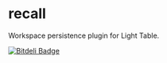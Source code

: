 recall
======

Workspace persistence plugin for Light Table.


[![Bitdeli Badge](https://d2weczhvl823v0.cloudfront.net/joshuafcole/recall/trend.png)](https://bitdeli.com/free "Bitdeli Badge")

